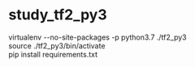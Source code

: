 # study_tf2_py3
virtualenv --no-site-packages -p python3.7 ./tf2_py3  
source ./tf2_py3/bin/activate  
pip install requirements.txt  
